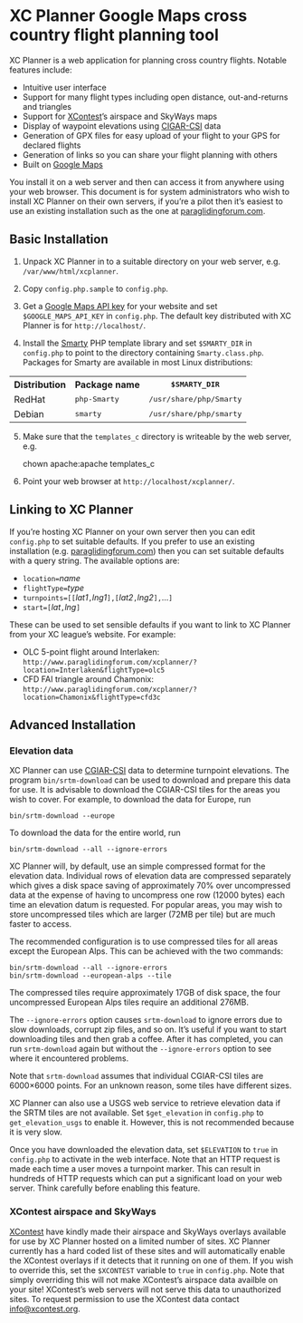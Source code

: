XC Planner Google Maps cross country flight planning tool
=========================================================

XC Planner is a web application for planning cross country flights.  Notable features include:

* Intuitive user interface
* Support for many flight types including open distance, out-and-returns and triangles
* Support for [XContest](http://www.xcontest.org/)&rsquo;s airspace and SkyWays maps
* Display of waypoint elevations using [CIGAR-CSI](http://srtm.csi.cgiar.org/) data
* Generation of GPX files for easy upload of your flight to your GPS for declared flights
* Generation of links so you can share your flight planning with others
* Built on [Google Maps](http://maps.google.com)

You install it on a web server and then can access it from anywhere using your web browser.  This document is for system administrators who wish to install XC Planner on their own servers, if you&rsquo;re a pilot then it&rsquo;s easiest to use an existing installation such as the one at [paraglidingforum.com](http://www.paraglidingforum.com/xcplanner/).


Basic Installation
------------------

1. Unpack XC Planner in to a suitable directory on your web server, e.g. `/var/www/html/xcplanner`.

2. Copy `config.php.sample` to `config.php`.

3. Get a [Google Maps API key](http://code.google.com/apis/maps/signup.html) for your website and set `$GOOGLE_MAPS_API_KEY` in `config.php`.  The default key distributed with XC Planner is for `http://localhost/`.

4. Install the [Smarty](http://www.smarty.net/) PHP template library and set `$SMARTY_DIR` in `config.php` to point to the directory containing `Smarty.class.php`.  Packages for Smarty are available in most Linux distributions:

<table>
	<tr><th> Distribution </th><th>     Package name      </th><th><tt> $SMARTY_DIR           </tt></th></tr>
	<tr><td> RedHat       </td><td><tt> php-Smarty   </tt></td><td><tt> /usr/share/php/Smarty </tt></td></tr>
	<tr><td> Debian       </td><td><tt> smarty       </tt></td><td><tt> /usr/share/php/smarty </tt></td></tr>
</table>

5. Make sure that the `templates_c` directory is writeable by the web server, e.g.

	chown apache:apache templates_c

6. Point your web browser at `http://localhost/xcplanner/`.


Linking to XC Planner
---------------------

If you&rsquo;re hosting XC Planner on your own server then you can edit `config.php` to set suitable defaults.  If you prefer to use an existing installation (e.g. [paraglidingforum.com](http://www.paraglidingforum.com/xcplanner/)) then you can set suitable defaults with a query string.  The available options are:

* `location=`_name_
* `flightType=`_type_
* `turnpoints=[[`_lat1_`,`_lng1_`],[`_lat2_`,`_lng2_`],`...`]`
* `start=[`_lat_`,`_lng_`]`

These can be used to set sensible defaults if you want to link to XC Planner from your XC league&rsquo;s website.  For example:

* OLC 5-point flight around Interlaken: `http://www.paraglidingforum.com/xcplanner/?location=Interlaken&flightType=olc5`
* CFD FAI triangle around Chamonix: `http://www.paraglidingforum.com/xcplanner/?location=Chamonix&flightType=cfd3c`


Advanced Installation
---------------------

### Elevation data ###

XC Planner can use [CGIAR-CSI](http://srtm.csi.cgiar.org/) data to determine turnpoint elevations.  The program `bin/srtm-download` can be used to download and prepare this data for use.  It is advisable to download the CGIAR-CSI tiles for the areas you wish to cover. For example, to download the data for Europe, run

	bin/srtm-download --europe

To download the data for the entire world, run

	bin/srtm-download --all --ignore-errors

XC Planner will, by default, use an simple compressed format for the elevation data.  Individual rows of elevation data are compressed separately which gives a disk space saving of approximately 70% over uncompressed data at the expense of having to uncompress one row (12000 bytes) each time an elevation datum is requested.  For popular areas, you may wish to store uncompressed tiles which are larger (72MB per tile) but are much faster to access.

The recommended configuration is to use compressed tiles for all areas except the European Alps.  This can be achieved with the two commands:

	bin/srtm-download --all --ignore-errors
	bin/srtm-download --european-alps --tile

The compressed tiles require approximately 17GB of disk space, the four uncompressed European Alps tiles require an additional 276MB.

The `--ignore-errors` option causes `srtm-download` to ignore errors due to slow downloads, corrupt zip files, and so on.  It&rsquo;s useful if you want to start downloading tiles and then grab a coffee.  After it has completed, you can run `srtm-download` again but without the `--ignore-errors` option to see where it encountered problems.

Note that `srtm-download` assumes that individual CGIAR-CSI tiles are 6000&times;6000 points.  For an unknown reason, some tiles have different sizes.

XC Planner can also use a USGS web service to retrieve elevation data if the SRTM tiles are not available.  Set `$get_elevation` in `config.php` to `get_elevation_usgs` to enable it.  However, this is not recommended because it is very slow.

Once you have downloaded the elevation data, set `$ELEVATION` to `true` in `config.php` to activate in the web interface.  Note that an HTTP request is made each time a user moves a turnpoint marker.  This can result in hundreds of HTTP requests which can put a significant load on your web server.  Think carefully before enabling this feature.

### XContest airspace and SkyWays ###

[XContest](http://www.xcontest.org/) have kindly made their airspace and SkyWays overlays available for use by XC Planner hosted on a limited number of sites.  XC Planner currently has a hard coded list of these sites and will automatically enable the XContest overlays if it detects that it running on one of them.  If you wish to override this, set the `$XCONTEST` variable to `true` in `config.php`.  Note that simply overriding this will not make XContest&rsquo;s airspace data availble on your site!  XContest&rsquo;s web servers will not serve this data to unauthorized sites. To request permission to use the XContest data contact [info@xcontest.org](mailto:info@xcontest.org).
